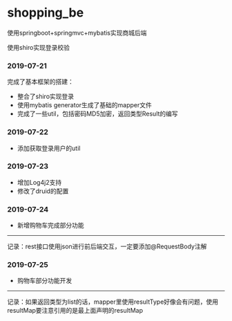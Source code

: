 # shopping_be
使用springboot+springmvc+mybatis实现商城后端

使用shiro实现登录校验

### 2019-07-21

完成了基本框架的搭建：
- 整合了shiro实现登录
- 使用mybatis generator生成了基础的mapper文件
- 完成了一些util，包括密码MD5加密，返回类型Result的编写

### 2019-07-22
- 添加获取登录用户的util

### 2019-07-23
- 增加Log4j2支持
- 修改了druid的配置

### 2019-07-24

- 新增购物车完成部分功能

---
记录：rest接口使用json进行前后端交互，一定要添加@RequestBody注解

### 2019-07-25

- 购物车部分功能开发

---
记录：如果返回类型为list的话，mapper里使用resultType好像会有问题，使用resultMap要注意引用的是最上面声明的resultMap
